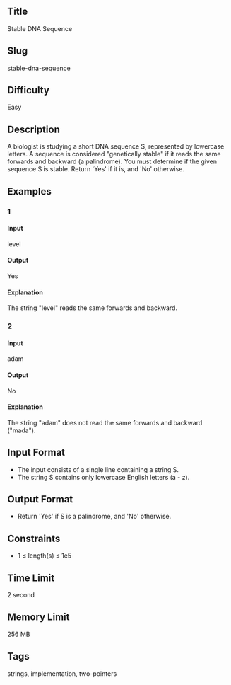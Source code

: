 ## Title

Stable DNA Sequence

## Slug

stable-dna-sequence

## Difficulty

Easy

## Description

A biologist is studying a short DNA sequence S, represented by lowercase letters. A sequence is considered "genetically stable" if it reads the same forwards and backward (a palindrome). You must determine if the given sequence S is stable. Return 'Yes' if it is, and 'No' otherwise.

## Examples

### 1

#### Input

level

#### Output

Yes

#### Explanation

The string "level" reads the same forwards and backward.
    
### 2

#### Input

adam

#### Output

No

#### Explanation

The string "adam" does not read the same forwards and backward ("mada").  

## Input Format  

- The input consists of a single line containing a string S.
- The string S contains only lowercase English letters (a - z).

## Output Format  

- Return 'Yes' if S is a palindrome, and 'No' otherwise.
  

## Constraints  

- 1 ≤ length(s) ≤ 1e5

## Time Limit

2 second

## Memory Limit

256 MB

## Tags

strings, implementation, two-pointers